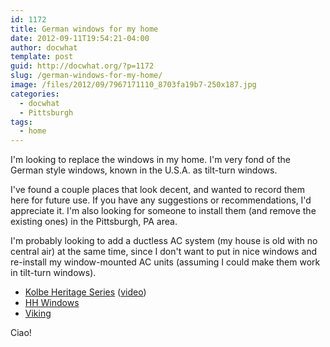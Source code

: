 ```yaml
---
id: 1172
title: German windows for my home
date: 2012-09-11T19:54:21-04:00
author: docwhat
template: post
guid: http://docwhat.org/?p=1172
slug: /german-windows-for-my-home/
image: /files/2012/09/7967171110_8703fa19b7-250x187.jpg
categories:
  - docwhat
  - Pittsburgh
tags:
  - home
---
```


I'm looking to replace the windows in my home. I'm very fond of
the German style windows, known in the U.S.A. as tilt-turn windows.

I've found a couple places that look decent, and wanted to record
them here for future use. If you have any suggestions or
recommendations, I'd appreciate it. I'm also looking for someone
to install them (and remove the existing ones) in the Pittsburgh, PA
area.

I'm probably looking to add a ductless AC system (my house is old
with no central air) at the same time, since I don't want to put in
nice windows and re-install my window-mounted AC units (assuming I
could make them work in tilt-turn windows).

-   [Kolbe Heritage
    Series](http://www.kolbe-kolbe.com/products/index.cfm?pcID=4&pID=51&pCat=7&pSubCat=0&pSeries=2&pl=64#top)
    ([video](http://www.youtube.com/watch?v=46fxYSt47lI))
-   [HH Windows](http://hhwindows.com/windows-2/tilt-turn-windows/)
-   [Viking](http://www.viking.ee/en/windows/tiltandturnwindows)

Ciao!
